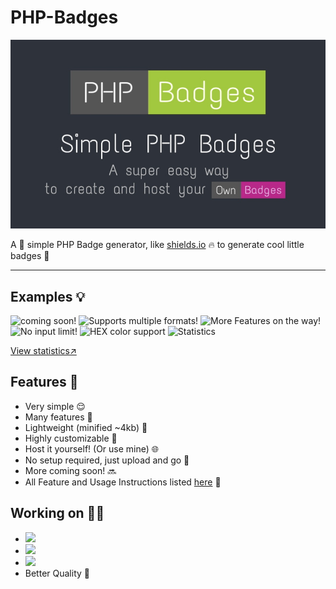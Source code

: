 # PHP-Badges
<img alt="Banner" src=".github/banner.jpg">

A 🔧 simple PHP Badge generator, like <a href="https://shields.io" target="_blank">shields.io</a> 🔥 to generate cool little badges 🌟

<hr>

## Examples 💡
![coming soon!](https://test.jm26.net/api/badge?label=Coming&message=soon!&color=green)
![Supports multiple formats!](https://test.jm26.net/api/badge/?format=jpg&label=Supports&message=multiple%20formats&color=orange)
![More Features on the way!](https://test.jm26.net/api/badge/?label=More%20cool%20features&message=on%20the%20way!&color=violet)
![No input limit!](https://test.jm26.net/api/badge/?label=No%20input&message=LIMIT!LIMIT!LIMIT!LIMIT!LIMIT!LIMIT!LIMIT!LIMIT!&color=yellowgreen)
![HEX color support](https://test.jm26.net/api/badge/?label=HEX%20color&message=support&color=0596a3)
![Statistics](https://test.jm26.net/api/badge/statistics)

<a href="https://test.jm26.net/api/badge/statistics" target="_blank">View statistics↗</a>

## Features 🌟

- Very simple 😌
- Many features 🤯
- Lightweight (minified ~4kb) 💪
- Highly customizable 🎨
- Host it yourself! (Or use mine) 🌐
- No setup required, just upload and go 🚀
- More coming soon! 🔜
- All Feature and Usage Instructions listed [here](https://github.com/JMcrafter26/php-badges/wiki/Features-and-Usage) 📑

## Working on 👨‍💻

- <img src="https://test.jm26.net/api/badge/?message=%E2%98%BB&label=Fontawesome%20support&color=red">
- <img src="https://test.jm26.net/api/badge/?label=Web&message=GUI&color=blue">
- <img src="https://test.jm26.net/api/badge/?label=JSON&message=input&color=yellow">
- Better Quality 🥶
